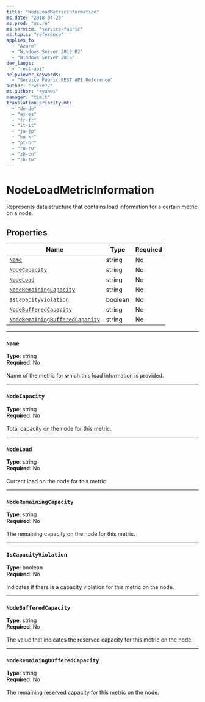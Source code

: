 ```yaml
---
title: "NodeLoadMetricInformation"
ms.date: "2018-04-23"
ms.prod: "azure"
ms.service: "service-fabric"
ms.topic: "reference"
applies_to: 
  - "Azure"
  - "Windows Server 2012 R2"
  - "Windows Server 2016"
dev_langs: 
  - "rest-api"
helpviewer_keywords: 
  - "Service Fabric REST API Reference"
author: "rwike77"
ms.author: "ryanwi"
manager: "timlt"
translation.priority.mt: 
  - "de-de"
  - "es-es"
  - "fr-fr"
  - "it-it"
  - "ja-jp"
  - "ko-kr"
  - "pt-br"
  - "ru-ru"
  - "zh-cn"
  - "zh-tw"
---
```

# NodeLoadMetricInformation

Represents data structure that contains load information for a certain metric on a node.

## Properties

| Name | Type | Required |
| --- | --- | --- |
| [`Name`](#name) | string | No |
| [`NodeCapacity`](#nodecapacity) | string | No |
| [`NodeLoad`](#nodeload) | string | No |
| [`NodeRemainingCapacity`](#noderemainingcapacity) | string | No |
| [`IsCapacityViolation`](#iscapacityviolation) | boolean | No |
| [`NodeBufferedCapacity`](#nodebufferedcapacity) | string | No |
| [`NodeRemainingBufferedCapacity`](#noderemainingbufferedcapacity) | string | No |

____
### `Name`
__Type__: string <br/>
__Required__: No<br/>
<br/>
Name of the metric for which this load information is provided.

____
### `NodeCapacity`
__Type__: string <br/>
__Required__: No<br/>
<br/>
Total capacity on the node for this metric.

____
### `NodeLoad`
__Type__: string <br/>
__Required__: No<br/>
<br/>
Current load on the node for this metric.

____
### `NodeRemainingCapacity`
__Type__: string <br/>
__Required__: No<br/>
<br/>
The remaining capacity on the node for this metric.

____
### `IsCapacityViolation`
__Type__: boolean <br/>
__Required__: No<br/>
<br/>
Indicates if there is a capacity violation for this metric on the node.

____
### `NodeBufferedCapacity`
__Type__: string <br/>
__Required__: No<br/>
<br/>
The value that indicates the reserved capacity for this metric on the node.

____
### `NodeRemainingBufferedCapacity`
__Type__: string <br/>
__Required__: No<br/>
<br/>
The remaining reserved capacity for this metric on the node.
